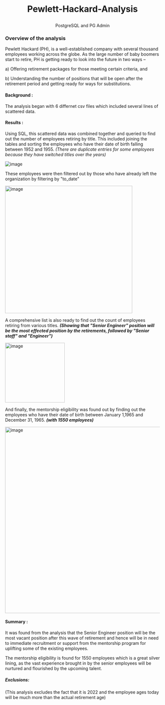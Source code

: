 # <p align="center">Pewlett-Hackard-Analysis</p>

<p align="center">PostgreSQL and PG Admin</p>


### Overview of the analysis
Pewlett Hackard (PH), is a well-established company with several thousand employees working across the globe. As the large number of baby boomers start to retire, PH is getting ready to look into the future in two ways – 

a) Offering retirement packages for those meeting certain criteria, and

b) Understanding the number of positions that will be open after the retirement period and getting ready for ways for substitutions. 

#### Background :
The analysis began with 6 differnet csv files which included several lines of scattered data. 

#### Results : 

Using SQL, this scattered data was combined together and queried to find out the number of employees retiring by title. This included joining the tables and sorting the employees who have their date of birth falling between 1952 and 1955.  _(There are duplicate entries for some employees because they have switched titles over the years)_ 

![image](https://user-images.githubusercontent.com/94858846/153742959-ec51aecf-bd27-4168-b4d5-71c2a891c722.png)



These employees were then filtered out by those who have already left the organization by filtering by "to_date"

<img width="414" alt="image" src="https://user-images.githubusercontent.com/94858846/153743095-dc53ca22-7e93-44ab-850a-770793c92d62.png">



A comprehensive list is also ready to find out the count of employees retiring from various titles. ***(Showing that "Senior Engineer" position will be the most effected position by the retirements, followed by "Senior staff" and "Engineer")***

<img width="194" alt="image" src="https://user-images.githubusercontent.com/94858846/153743163-a1697fe4-f752-443e-8400-060319227d36.png">


And finally, the mentorship eligibility was found out by finding out the employees who have their date of birth between January 1,1965 and December 31, 1965.  ***(with 1550 employees)***

<img width="605" alt="image" src="https://user-images.githubusercontent.com/94858846/153743295-4e69cb2a-61f9-4680-84dd-c1f51961468e.png">


#### Summary :

It was found from the analysis that the Senior Engineer position will be the most vacant position after this wave of retirement and hence will be in need to immediate recruitment or support from the mentorship program for uplifting some of the existing employees. 

The mentorship eligibility is found for 1550 employees which is a great silver lining, as the vast experience brought in by the senior employees will be nurtured and flourished by the upcoming talent. 

##### Exclusions: 
(This analysis excludes the fact that it is 2022 and the employee ages today will be much more than the actual retirement age)

